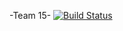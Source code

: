 -Team 15-
 [![Build Status](https://travis-ci.com/ECSE321-Fall2018/t15.svg?token=S29yvgXPsXM9wno4ND5a&branch=master)](https://travis-ci.com/ECSE321-Fall2018/t15)
